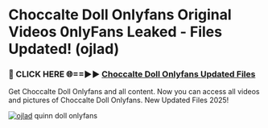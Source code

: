 # Choccalte Doll Onlyfans Original Videos 0nlyFans Leaked - Files Updated! (ojlad)

<h3>🔴 CLICK HERE 🌐==►► <a href="https://tinyurl.com/4seja8ks" rel="nofollow">Choccalte Doll Onlyfans Updated Files</a></h3>

Get Choccalte Doll Onlyfans and all content. Now you can access all videos and pictures of Choccalte Doll Onlyfans. New Updated Files 2025!

[![ojlad](https://i.imgur.com/EWjZXRe.gif)](https://tinyurl.com/4seja8ks)
quinn doll onlyfans